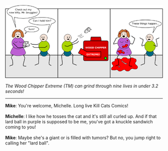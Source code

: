 <!--
.. title: Curiosity
.. slug: curiosity
.. date: 2008/11/13 00:00:00
.. tags: 
.. link: 
.. description: 
-->

<a href='curiosity.html' title='View comments'>
<img class='comic' src='../assets/comics/20081113.png' />
</a>

<em>The Wood Chipper Extreme (TM) can grind through nine lives in under 3.2 seconds!</em>

<!-- TEASER_END -->
<hr />

<div class='comments'>
<b>Mike</b>: You're welcome, Michelle.  Long live Kill Cats Comics!<br /><br />
<b>Michelle</b>: I like how he tosses the cat and it's still all curled up. And if that lard ball in purple is supposed to be me, you've got a knuckle sandwich coming to you!<br /><br />
<b>Mike</b>: Maybe she's a giant or is filled with tumors?  But no, you jump right to calling her "lard ball".<br /><br />
</div>

